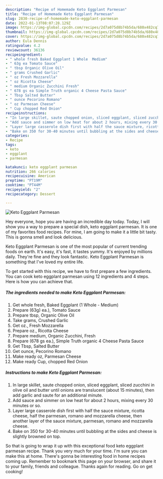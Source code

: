 ```yaml
---
description: "Recipe of Homemade Keto Eggplant Parmesan"
title: "Recipe of Homemade Keto Eggplant Parmesan"
slug: 2830-recipe-of-homemade-keto-eggplant-parmesan
date: 2022-01-13T08:07:28.129Z
image: https://img-global.cpcdn.com/recipes/2d7a075d8b74b5da/680x482cq70/keto-eggplant-parmesan-recipe-main-photo.jpg
thumbnail: https://img-global.cpcdn.com/recipes/2d7a075d8b74b5da/680x482cq70/keto-eggplant-parmesan-recipe-main-photo.jpg
cover: https://img-global.cpcdn.com/recipes/2d7a075d8b74b5da/680x482cq70/keto-eggplant-parmesan-recipe-main-photo.jpg
author: Eula Dennis
ratingvalue: 4.2
reviewcount: 36136
recipeingredient:
- " whole fresh Baked Eggplant 1 Whole  Medium"
- " 63g ea Tomato Sauce"
- " tbsp Organic Olive Oil"
- " grams Crushed Garlic"
- " oz Fresh Mozzarella"
- " oz Ricotta Cheese"
- " medium Organic Zucchini Fresh"
- " 678 gs ea Simple Truth organic 4 Cheese Pasta Sauce"
- " Tbsp Salted Butter"
- " ounce Pecorino Romano"
- " oz Parmesan Cheese"
- " Cup chopped Red Onion"
recipeinstructions:
- "In large skillet, saute chopped onion, sliced eggplant, sliced zucchini in olive oil and butter until onions are translucent (about 15 minutes), then add garlic and saute for an additional minute."
- "Add sauce and simmer on low heat for about 2 hours, mixing every 30 minutes or so."
- "Layer large casserole dish first with half the sauce mixture, ricotta cheese, half the parmesan, romano and mozzarella cheese, then another layer of the sauce mixture, parmesan, romano and mozzarella cheese."
- "Bake on 350 for 30-40 minutes until bubbling at the sides and cheese is slightly browned on top."
categories:
- Recipe
tags:
- keto
- eggplant
- parmesan

katakunci: keto eggplant parmesan 
nutrition: 266 calories
recipecuisine: American
preptime: "PT19M"
cooktime: "PT44M"
recipeyield: "2"
recipecategory: Dessert

---
```



![Keto Eggplant Parmesan](https://img-global.cpcdn.com/recipes/2d7a075d8b74b5da/680x482cq70/keto-eggplant-parmesan-recipe-main-photo.jpg)

Hey everyone, hope you are having an incredible day today. Today, I will show you a way to prepare a special dish, keto eggplant parmesan. It is one of my favorites food recipes. For mine, I am going to make it a little bit tasty. This is gonna smell and look delicious.

Keto Eggplant Parmesan is one of the most popular of current trending foods on earth. It's easy, it's fast, it tastes yummy. It's enjoyed by millions daily. They're fine and they look fantastic. Keto Eggplant Parmesan is something that I've loved my entire life.




To get started with this recipe, we have to first prepare a few ingredients. You can cook keto eggplant parmesan using 12 ingredients and 4 steps. Here is how you can achieve that.

<!--inarticleads1-->

##### The ingredients needed to make Keto Eggplant Parmesan:

1. Get  whole fresh, Baked Eggplant (1 Whole - Medium)
1. Prepare  (63g) ea.), Tomato Sauce
1. Prepare  tbsp, Organic Olive Oil
1. Take  grams, Crushed Garlic
1. Get  oz., Fresh Mozzarella
1. Prepare  oz., Ricotta Cheese
1. Prepare  medium, Organic Zucchini, Fresh
1. Prepare  (678 gs ea.), Simple Truth organic 4 Cheese Pasta Sauce
1. Get  Tbsp, Salted Butter
1. Get  ounce, Pecorino Romano
1. Make ready  oz, Parmesan Cheese
1. Make ready  Cup, chopped Red Onion




<!--inarticleads2-->

##### Instructions to make Keto Eggplant Parmesan:

1. In large skillet, saute chopped onion, sliced eggplant, sliced zucchini in olive oil and butter until onions are translucent (about 15 minutes), then add garlic and saute for an additional minute.
1. Add sauce and simmer on low heat for about 2 hours, mixing every 30 minutes or so.
1. Layer large casserole dish first with half the sauce mixture, ricotta cheese, half the parmesan, romano and mozzarella cheese, then another layer of the sauce mixture, parmesan, romano and mozzarella cheese.
1. Bake on 350 for 30-40 minutes until bubbling at the sides and cheese is slightly browned on top.




So that is going to wrap it up with this exceptional food keto eggplant parmesan recipe. Thank you very much for your time. I'm sure you can make this at home. There's gonna be interesting food in home recipes coming up. Remember to bookmark this page on your browser, and share it to your family, friends and colleague. Thanks again for reading. Go on get cooking!
